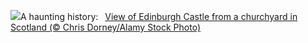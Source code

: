 ![](https://www.bing.com/th?id=OHR.HauntedEdinburgh_EN-GB3981139829_UHD.jpg&w=1000)A haunting history:&nbsp;&ensp;[View of Edinburgh Castle from a churchyard in Scotland (© Chris Dorney/Alamy Stock Photo)](https://www.bing.com/th?id=OHR.HauntedEdinburgh_EN-GB3981139829_UHD.jpg)
<br><br/>

